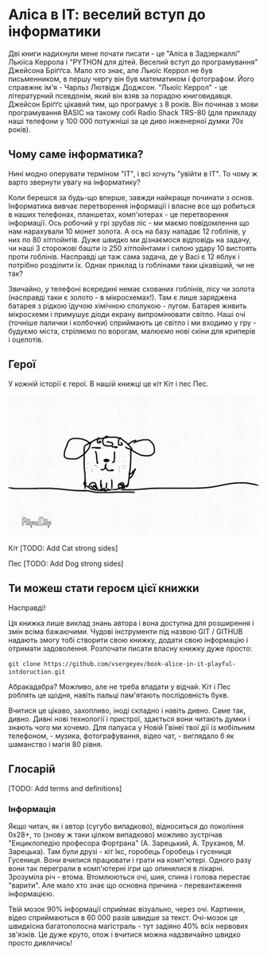 # Аліса в ІТ: веселий вступ до інформатики

Дві книги надихнули мене почати писати - це "Аліса в Задзеркаллі" Льюїса Керрола і "PYTHON для дітей. Веселий вступ до програмування" Джейсона Бріґґса. Мало хто знає, але Льюїс Керрол не був письменником, в першу чергу він був математиком і фотографом. Його справжнє ім'я - Чарльз Лютвідж Доджсон. "Льюїс Керрол" - це літературний псевдонім, який він взяв за  порадою книговидавця. Джейсон Бріґґс цікавий тим, що програмує з 8 років. Він починав з мови програмування BASIC на такому собі Radio Shack TRS-80 (для прикладу наші телефони у 100 000 потужніші за це диво інженерної думки 70х років).


## Чому саме інформатика?

Нині модно оперувати терміном "ІТ", і всі хочуть "увійти в ІТ". То чому ж варто звернути увагу на інформатику? 

Коли  берешся за будь-що вперше, завжди найкраще починати з основ. Інформатика вивчає перетворення інформації і власне все що робиться в наших телефонах, планшетах, комп'ютерах - це перетворення інформації. Ось робочий у  грі зрубав ліс - ми маємо повідомлення що нам нарахували 10 монет золота. А ось на базу нападає 12 гоблінів, у них по 80 хітпойнтів. Дуже швидко ми дізнаємося відповідь на задачу, чи наші 3 сторожові башти із 250 хітпойнтами і силою удару 10 вистоять  проти гоблінів. Насправді це таж сама задача, де у Васі є 12 яблук і потрібно розділити їх. Однак приклад із гоблінами таки цікавіший, чи не так?

Звичайно, у телефоні всередині немає схованих гоблінів, лісу чи золота (насправді таки є золото - в мікросхемах!). Там є лише заряджена батарея з рідкою їдучою хімічною сполукою - лугом. Батарея живить мікросхеми і примушує діоди екрану випромінювати світло. Наші очі (точніше палички і колбочки) сприймають це світло і ми входимо у гру - будуємо міста, стріляємо по ворогам, малюємо нові скіни для криперів і оцелотів.


## Герої

У кожній історії є герої. В нашій книжці це кіт Кіт і пес Пес.

![Кіт і Пес](https://raw.githubusercontent.com/vsergeyev/book-alice-in-it-playful-intdoruction/main/images/cat_and_dog_picnic.gif )

Кіт [TODO: Add Cat strong sides]

Пес [TODO: Add Dog strong sides] 

## Ти можеш стати героєм цієї книжки

Насправді! 

Ця книжка лише виклад знань автора і вона доступна для розширення і змін всіма бажаючими. Чудові інструменти під назвою GIT / GITHUB надають змогу тобі створити свою книжку, додати свою інформацію і отримати задоволення. Розпочати писати власну книжку дуже просто:

    git clone https://github.com/vsergeyev/book-alice-in-it-playful-intdoruction.git

Абракадабра? Можливо, але не треба впадати у відчай. Кіт і Пес роблять це щодня, навіть пальці пам'ятають послідовність букв.

Вчитися це цікаво, захопливо, іноді складно і навіть дивно. Саме так, дивно. Дивні нові технології і пристрої, здається вони читають думки і знають чого ми хочемо. Для папуаса у Новій Гвінеї твої дії із мобільним  телефоном, - музика, фотографування, відео чат, - виглядало б як шаманство і магія 80 рівня.




## Глосарій

[TODO: Add terms and  definitions]


### Інформація

Якщо читач, як і автор (сугубо випадково), відноситься до покоління 0x28+, то (знову ж таки цілком випадково) можливо зустрічав "Енциклопедію професора Фортрана" (А. Зарецький, А. Труханов, М. Зарецька). Там були друзі - кіт Ікс, горобець Горобець і гусениця Гусениця. Вони вчилися працювати і грати на комп'ютері. Одного разу вони так переграли в комп'ютерні ігри що опинилися в  лікарні. Зрозуміла річ - втома. Втомлюються очі, шия, спина і голова перестає "варити". Але мало хто знає що основна причина - перевантаження інформацією.

Твій мозок 90% інформації сприймає візуально, через очі. Картинки, відео сприймаються в 60 000 разів швидше за текст. Очі-мозок це швидкісна багатополосна магістраль - тут задіяно 40% всіх нервових зв'язків. Це дуже круто, отож і вчитися можна надзвичайно швидко просто дивлячись!




